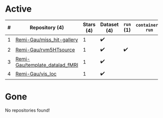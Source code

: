 # Active
| # | Repository (4) | Stars (4) | Dataset (4) | `run` (1) | `containers-run` |
| --- | --- | --- | --- | --- | --- |
| 1 | [Remi-Gau/miss_hit-gallery](https://github.com/Remi-Gau/miss_hit-gallery) | 1 | :heavy_check_mark: |  |  |
| 2 | [Remi-Gau/rvm5HTsource](https://github.com/Remi-Gau/rvm5HTsource) | 1 | :heavy_check_mark: | :heavy_check_mark: |  |
| 3 | [Remi-Gau/template_datalad_fMRI](https://github.com/Remi-Gau/template_datalad_fMRI) | 1 | :heavy_check_mark: |  |  |
| 4 | [Remi-Gau/vis_loc](https://github.com/Remi-Gau/vis_loc) | 1 | :heavy_check_mark: |  |  |

# Gone
No repositories found!
